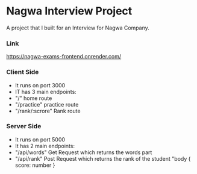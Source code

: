 # Nagwa Interview Project
A project that I built for an Interview for Nagwa Company.

### Link

https://nagwa-exams-frontend.onrender.com/

### Client Side
- It runs on port 3000
- IT has 3 main endpoints: 
- "/" home route
- "/practice" practice route
- "/rank/:scrore" Rank route


### Server Side
- It runs on port 5000
- It has 2 main endpoints:
- "/api/words" Get Request which returns the words part
- "/api/rank" Post Request which returns the rank of the student "body { score: number } 
